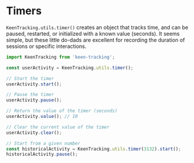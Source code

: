 # Timers

`KeenTracking.utils.timer()` creates an object that tracks time, and can be paused, restarted, or initialized with a known value (seconds). It seems simple, but these little do-dads are excellent for recording the duration of sessions or specific interactions.

```javascript
import KeenTracking from 'keen-tracking';

const userActivity = KeenTracking.utils.timer();

// Start the timer
userActivity.start();

// Pause the timer
userActivity.pause();

// Return the value of the timer (seconds)
userActivity.value(); // 10

// Clear the current value of the timer
userActivity.clear();

// Start from a given number
const historicalActivity = KeenTracking.utils.timer(3132).start();
historicalActivity.pause();
```
